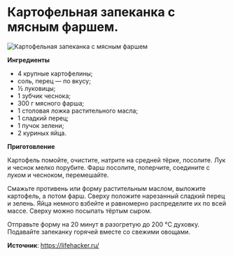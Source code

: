 # Картофельная запеканка с мясным фаршем.

![Картофельная запеканка с мясным фаршем](/images/Kulinar/Second/zapekusya-potato-farsh.jpg 'Картофельная запеканка с мясным фаршем')

**Ингредиенты**

- 4 крупные картофелины;
- соль, перец — по вкусу;
- ½ луковицы;
- 1 зубчик чеснока;
- 300 г мясного фарша;
- 1 столовая ложка растительного масла;
- 1 сладкий перец;
- 1 пучок зелени;
- 2 куриных яйца.

**Приготовление**

Картофель помойте, очистите, натрите на средней тёрке, посолите. Лук и чеснок мелко порубите. Фарш посолите, поперчите, соедините с луком и чесноком, перемешайте.

Смажьте противень или форму растительным маслом, выложите картофель, а потом фарш. Сверху положите нарезанный сладкий перец и зелень. Яйца немного взбейте и равномерно распределите их по всей массе. Сверху можно посыпать тёртым сыром.

Отправьте форму на 20 минут в разогретую до 200 °C духовку. Подавайте запеканку горячей вместе со свежими овощами.

**Источник**: https://lifehacker.ru/
